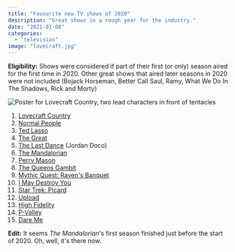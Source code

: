 ```yaml
---
title: "Favourite new TV shows of 2020"
description: "Great shows in a rough year for the industry."
date: "2021-01-08"
categories: 
  - "television"
image: "lovecraft.jpg"
---
```


**Eligibility:** Shows were considered if part of their first (or only) season aired for the first time in 2020. Other great shows that aired later seasons in 2020 were not included (Bojack Horseman, Better Call Saul, Ramy, What We Do In The Shadows, Rick and Morty)

![Poster for Lovecraft Country, two lead characters in front of tentacles](/img/lovecraft.jpg "Atticus and Leti")

1. [Lovecraft Country](//www.imdb.com/title/tt6905686)
2. [Normal People](//www.imdb.com/title/tt9059760)
3. [Ted Lasso](//www.imdb.com/title/tt10986410)
4. [The Great](//www.imdb.com/title/tt2235759)
5. [The Last Dance](//www.imdb.com/title/tt8420184) (Jordan Doco)
6. [The Mandalorian](//www.imdb.com/title/tt8111088)
7. [Perry Mason](//www.imdb.com/title/tt2077823)
8. [The Queens Gambit](//www.imdb.com/title/tt10048342)
9. [Mythic Quest: Raven's Banquet](//www.imdb.com/title/tt8879940)
10. [I May Destroy You](//www.imdb.com/title/tt11204260)
11. [Star Trek: Picard](//www.imdb.com/title/tt8806524)
12. [Upload](//www.imdb.com/title/tt7826376)
13. [High Fidelity](//www.imdb.com/title/tt8577458)
14. [P-Valley](//www.imdb.com/title/tt9340526)
15. [Dare Me](//www.imdb.com/title/tt2983222)

**Edit:** It seems _The Mandalorian_'s first season finished just before the start of 2020. Oh, well, it's there now.